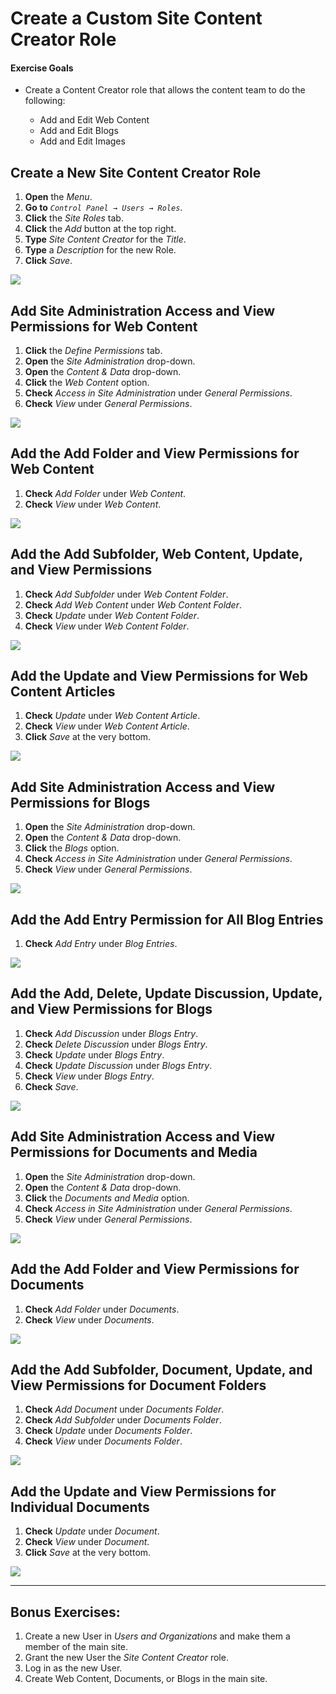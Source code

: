 # Create a Custom Site Content Creator Role

<div class="ahead">
<h4>Exercise Goals</h4>
<ul>
    <li>Create a Content Creator role that allows the content team to do the following:</li>
    <ul>
        <li>Add and Edit Web Content</li>
        <li>Add and Edit Blogs</li>
        <li>Add and Edit Images</li>
    </ul>
</ul>
</div>

## Create a New Site Content Creator Role

1. **Open** the _Menu_.  
2. **Go to** _`Control Panel → Users → Roles`_.  
3. **Click** the _Site Roles_ tab.
4. **Click** the _Add_ button at the top right.
5. **Type** _Site Content Creator_ for the _Title_.
6. **Type** a _Description_ for the new Role.
7. **Click** _Save_.

<img src="../images/site-content-creator-creation.png" style="max-height: 100%">

<br />

## Add Site Administration Access and View Permissions for Web Content

1. **Click** the _Define Permissions_ tab.  
2. **Open** the _Site Administration_ drop-down.
3. **Open** the _Content & Data_ drop-down.
4. **Click** the _Web Content_ option.
5. **Check** _Access in Site Administration_ under _General Permissions_.
6. **Check** _View_ under _General Permissions_.

<img src="../images/site-admin-and-view.png" style="max-width: 80%">

## Add the Add Folder and View Permissions for Web Content

1. **Check** _Add Folder_ under _Web Content_.
2. **Check** _View_ under _Web Content_.

<img src="../images/folder-view.png" style="max-height: 38%">

## Add the Add Subfolder, Web Content, Update, and View Permissions

1. **Check** _Add Subfolder_ under _Web Content Folder_.
2. **Check** _Add Web Content_ under _Web Content Folder_.
3. **Check** _Update_ under _Web Content Folder_.
4. **Check** _View_ under _Web Content Folder_.

<img src="../images/subfolder-content-update.png" style="max-height: 34%">

## Add the Update and View Permissions for Web Content Articles

1. **Check** _Update_ under _Web Content Article_.
2. **Check** _View_ under _Web Content Article_.
3. **Click** _Save_ at the very bottom.

<img src="../images/update-view-article.png" style="max-height: 34%">

## Add Site Administration Access and View Permissions for Blogs

1. **Open** the _Site Administration_ drop-down.
2. **Open** the _Content & Data_ drop-down.
3. **Click** the _Blogs_ option.
4. **Check** _Access in Site Administration_ under _General Permissions_.
5. **Check** _View_ under _General Permissions_.

<img src="../images/site-admin-and-view.png" style="max-width: 80%">

## Add the Add Entry Permission for All Blog Entries

1. **Check** _Add Entry_ under _Blog Entries_.

<img src="../images/add-blog-entries.png" style="max-width: 80%">

## Add the Add, Delete, Update Discussion, Update, and View Permissions for Blogs

1. **Check** _Add Discussion_ under _Blogs Entry_.
2. **Check** _Delete Discussion_ under _Blogs Entry_.
3. **Check** _Update_ under _Blogs Entry_.
4. **Check** _Update Discussion_ under _Blogs Entry_.
5. **Check** _View_ under _Blogs Entry_.
6. **Check** _Save_.

<img src="../images/update-discussion-blogs.png" style="max-height: 34%">

## Add Site Administration Access and View Permissions for Documents and Media

1. **Open** the _Site Administration_ drop-down.
2. **Open** the _Content & Data_ drop-down.
3. **Click** the _Documents and Media_ option.
4. **Check** _Access in Site Administration_ under _General Permissions_.
5. **Check** _View_ under _General Permissions_.

<img src="../images/site-admin-and-view.png" style="max-width: 80%">

## Add the Add Folder and View Permissions for Documents

1. **Check** _Add Folder_ under _Documents_.
2. **Check** _View_ under _Documents_.

<img src="../images/folder-view-docs.png" style="max-height: 38%">

## Add the Add Subfolder, Document, Update, and View Permissions for Document Folders

1. **Check** _Add Document_ under _Documents Folder_.
2. **Check** _Add Subfolder_ under _Documents Folder_.
3. **Check** _Update_ under _Documents Folder_.
4. **Check** _View_ under _Documents Folder_.

<img src="../images/subfolder-doc-update.png" style="max-height: 38%">

## Add the Update and View Permissions for Individual Documents

1. **Check** _Update_ under _Document_.
2. **Check** _View_ under _Document_.
3. **Click** _Save_ at the very bottom.

<img src="../images/update-view-doc.png" style="max-height: 38%">

---

## Bonus Exercises:

1. Create a new User in _Users and Organizations_ and make them a member of the main site.
2. Grant the new User the _Site Content Creator_ role.
3. Log in as the new User.
4. Create Web Content, Documents, or Blogs in the main site.
